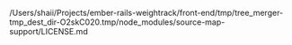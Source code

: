 /Users/shaii/Projects/ember-rails-weightrack/front-end/tmp/tree_merger-tmp_dest_dir-O2skC020.tmp/node_modules/source-map-support/LICENSE.md
